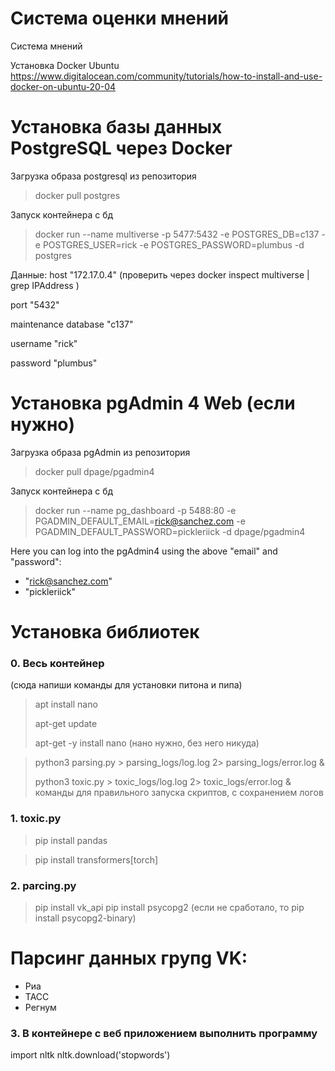 # Система оценки мнений
Система мнений

Установка Docker Ubuntu
https://www.digitalocean.com/community/tutorials/how-to-install-and-use-docker-on-ubuntu-20-04





# Установка базы данных PostgreSQL через Docker

Загрузка образа postgresql из репозитория 
> docker pull postgres




Запуск контейнера с бд
> docker run --name multiverse -p 5477:5432 -e POSTGRES_DB=c137 -e POSTGRES_USER=rick -e POSTGRES_PASSWORD=plumbus -d postgres




Данные:
host "172.17.0.4" (проверить через docker inspect multiverse | grep IPAddress )

port "5432"

maintenance database "c137"

username "rick"

password "plumbus"






# Установка pgAdmin 4 Web (если нужно)
Загрузка образа pgAdmin из репозитория 
> docker pull dpage/pgadmin4




Запуск контейнера с бд
> docker run --name pg_dashboard -p 5488:80 -e PGADMIN_DEFAULT_EMAIL=rick@sanchez.com -e PGADMIN_DEFAULT_PASSWORD=pickleriick -d dpage/pgadmin4

Here you can log into the pgAdmin4 using the above "email" and "password":
- "rick@sanchez.com"
- "pickleriick"







# Установка библиотек
### 0. Весь контейнер
(сюда напиши команды для установки питона и пипа)
> apt install nano
>
> apt-get update
>
> apt-get -y install nano (нано нужно, без него никуда)


> python3 parsing.py > parsing_logs/log.log 2> parsing_logs/error.log &
> 
> python3 toxic.py > toxic_logs/log.log 2> toxic_logs/error.log &
команды для правильного запуска скриптов, с сохранением логов

### 1. toxic.py

> pip install pandas 

> pip install transformers[torch]

### 2. parcing.py

> pip install vk_api
> pip install psycopg2 (если не сработало, то pip install psycopg2-binary)

# Парсинг данных групg VK:
* Риа
* ТАСС
* Регнум
### 3. В контейнере с веб приложением выполнить программу
import nltk
nltk.download('stopwords')
